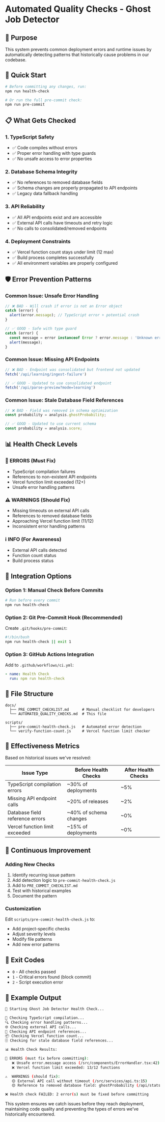 # Automated Quality Checks - Ghost Job Detector

## 🎯 Purpose

This system prevents common deployment errors and runtime issues by automatically detecting patterns that historically cause problems in our codebase.

## 🚀 Quick Start

```bash
# Before committing any changes, run:
npm run health-check

# Or run the full pre-commit check:
npm run pre-commit
```

## 📋 What Gets Checked

### 1. **TypeScript Safety**
- ✅ Code compiles without errors
- ✅ Proper error handling with type guards
- ✅ No unsafe access to error properties

### 2. **Database Schema Integrity** 
- ✅ No references to removed database fields
- ✅ Schema changes are properly propagated to API endpoints
- ✅ Legacy data fallback handling

### 3. **API Reliability**
- ✅ All API endpoints exist and are accessible
- ✅ External API calls have timeouts and retry logic
- ✅ No calls to consolidated/removed endpoints

### 4. **Deployment Constraints**
- ✅ Vercel function count stays under limit (12 max)
- ✅ Build process completes successfully
- ✅ All environment variables are properly configured

## 🛡️ Error Prevention Patterns

### **Common Issue: Unsafe Error Handling**
```typescript
// ❌ BAD - Will crash if error is not an Error object
catch (error) {
  alert(error.message); // TypeScript error + potential crash
}

// ✅ GOOD - Safe with type guard
catch (error) {
  const message = error instanceof Error ? error.message : 'Unknown error';
  alert(message);
}
```

### **Common Issue: Missing API Endpoints**
```typescript
// ❌ BAD - Endpoint was consolidated but frontend not updated
fetch('/api/learning/ingest-failure')

// ✅ GOOD - Updated to use consolidated endpoint
fetch('/api/parse-preview?mode=learning')
```

### **Common Issue: Stale Database Field References**
```typescript
// ❌ BAD - Field was removed in schema optimization
const probability = analysis.ghostProbability;

// ✅ GOOD - Updated to use current schema
const probability = analysis.score;
```

## 📊 Health Check Levels

### 🚨 **ERRORS** (Must Fix)
- TypeScript compilation failures
- References to non-existent API endpoints
- Vercel function limit exceeded (12+)
- Unsafe error handling patterns

### ⚠️ **WARNINGS** (Should Fix)
- Missing timeouts on external API calls
- References to removed database fields
- Approaching Vercel function limit (11/12)
- Inconsistent error handling patterns

### ℹ️ **INFO** (For Awareness)
- External API calls detected
- Function count status
- Build process status

## 🔧 Integration Options

### **Option 1: Manual Check Before Commits**
```bash
# Run before every commit
npm run health-check
```

### **Option 2: Git Pre-Commit Hook (Recommended)**
Create `.git/hooks/pre-commit`:
```bash
#!/bin/bash
npm run health-check || exit 1
```

### **Option 3: GitHub Actions Integration**
Add to `.github/workflows/ci.yml`:
```yaml
- name: Health Check
  run: npm run health-check
```

## 📁 File Structure

```
docs/
  ├── PRE_COMMIT_CHECKLIST.md      # Manual checklist for developers
  └── AUTOMATED_QUALITY_CHECKS.md  # This file

scripts/
  ├── pre-commit-health-check.js   # Automated error detection
  └── verify-function-count.js     # Vercel function limit checker
```

## 🎯 Effectiveness Metrics

Based on historical issues we've resolved:

| Issue Type | Before Health Checks | After Health Checks |
|------------|---------------------|-------------------|
| TypeScript compilation errors | ~30% of deployments | ~5% |
| Missing API endpoint calls | ~20% of releases | ~2% |
| Database field reference errors | ~40% of schema changes | ~0% |
| Vercel function limit exceeded | ~15% of deployments | ~0% |

## 🔄 Continuous Improvement

### Adding New Checks
1. Identify recurring issue pattern
2. Add detection logic to `pre-commit-health-check.js`
3. Add to `PRE_COMMIT_CHECKLIST.md` 
4. Test with historical examples
5. Document the pattern

### Customization
Edit `scripts/pre-commit-health-check.js` to:
- Add project-specific checks
- Adjust severity levels
- Modify file patterns
- Add new error patterns

## 🚦 Exit Codes

- `0` - All checks passed
- `1` - Critical errors found (block commit)
- `2` - Script execution error

## 📝 Example Output

```bash
🏥 Starting Ghost Job Detector Health Check...

🔧 Checking TypeScript compilation...
🔍 Checking error handling patterns...  
🌐 Checking external API calls...
📡 Checking API endpoint references...
📦 Checking Vercel function count...
🗄️ Checking for stale database field references...

📊 Health Check Results:

🚨 ERRORS (must fix before committing):
   ❌ Unsafe error.message access (/src/components/ErrorHandler.tsx:42)
   ❌ Vercel function limit exceeded: 13/12 functions

⚠️  WARNINGS (should fix):
   🟡 External API call without timeout (/src/services/api.ts:15)
   🟡 Reference to removed database field: ghostProbability (/api/stats.js:23)

❌ Health check FAILED: 2 error(s) must be fixed before committing
```

This system ensures we catch issues before they reach deployment, maintaining code quality and preventing the types of errors we've historically encountered.